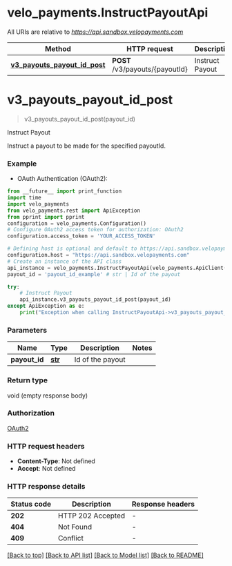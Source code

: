 # velo_payments.InstructPayoutApi

All URIs are relative to *https://api.sandbox.velopayments.com*

Method | HTTP request | Description
------------- | ------------- | -------------
[**v3_payouts_payout_id_post**](InstructPayoutApi.md#v3_payouts_payout_id_post) | **POST** /v3/payouts/{payoutId} | Instruct Payout


# **v3_payouts_payout_id_post**
> v3_payouts_payout_id_post(payout_id)

Instruct Payout

Instruct a payout to be made for the specified payoutId.

### Example

* OAuth Authentication (OAuth2):
```python
from __future__ import print_function
import time
import velo_payments
from velo_payments.rest import ApiException
from pprint import pprint
configuration = velo_payments.Configuration()
# Configure OAuth2 access token for authorization: OAuth2
configuration.access_token = 'YOUR_ACCESS_TOKEN'

# Defining host is optional and default to https://api.sandbox.velopayments.com
configuration.host = "https://api.sandbox.velopayments.com"
# Create an instance of the API class
api_instance = velo_payments.InstructPayoutApi(velo_payments.ApiClient(configuration))
payout_id = 'payout_id_example' # str | Id of the payout

try:
    # Instruct Payout
    api_instance.v3_payouts_payout_id_post(payout_id)
except ApiException as e:
    print("Exception when calling InstructPayoutApi->v3_payouts_payout_id_post: %s\n" % e)
```

### Parameters

Name | Type | Description  | Notes
------------- | ------------- | ------------- | -------------
 **payout_id** | [**str**](.md)| Id of the payout | 

### Return type

void (empty response body)

### Authorization

[OAuth2](../README.md#OAuth2)

### HTTP request headers

 - **Content-Type**: Not defined
 - **Accept**: Not defined

### HTTP response details
| Status code | Description | Response headers |
|-------------|-------------|------------------|
**202** | HTTP 202 Accepted |  -  |
**404** | Not Found |  -  |
**409** | Conflict |  -  |

[[Back to top]](#) [[Back to API list]](../README.md#documentation-for-api-endpoints) [[Back to Model list]](../README.md#documentation-for-models) [[Back to README]](../README.md)

